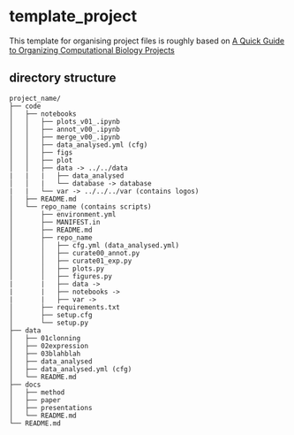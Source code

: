 # template_project
This template for organising project files is roughly based on [A Quick Guide to Organizing Computational Biology Projects](https://journals.plos.org/ploscompbiol/article?id=10.1371/journal.pcbi.1000424)

## directory structure

	project_name/
	├── code
	│   ├── notebooks
	│   │   ├── plots_v01_.ipynb
	│   │   ├── annot_v00_.ipynb
	│   │   ├── merge_v00_.ipynb
	│   │   ├── data_analysed.yml (cfg)
	│   │   ├── figs 
	│   │   ├── plot 
	│   │   ├── data -> ../../data
	|   |   |   ├── data_analysed 
	│   │   |   └── database -> database
	|   |   └── var -> ../../../var (contains logos)
	│   ├── README.md
	│   └── repo_name (contains scripts)
	│       ├── environment.yml
	│       ├── MANIFEST.in
	│       ├── README.md
	│       ├── repo_name
	│       │   ├── cfg.yml (data_analysed.yml)
	│       │   ├── curate00_annot.py
	│       │   ├── curate01_exp.py
	│       │   ├── plots.py
	│       │   ├── figures.py
	|       |   ├── data ->
	|       |   ├── notebooks ->	
	|       |   ├── var ->	
	│       ├── requirements.txt
	│       ├── setup.cfg
	│       └── setup.py
	├── data
	│   ├── 01clonning
	│   ├── 02expression
	│   ├── 03blahblah
	│   ├── data_analysed
	│   ├── data_analysed.yml (cfg)
	│   └── README.md
	├── docs
	│   ├── method
	│   ├── paper
	│   ├── presentations
	│   └── README.md
	└── README.md

